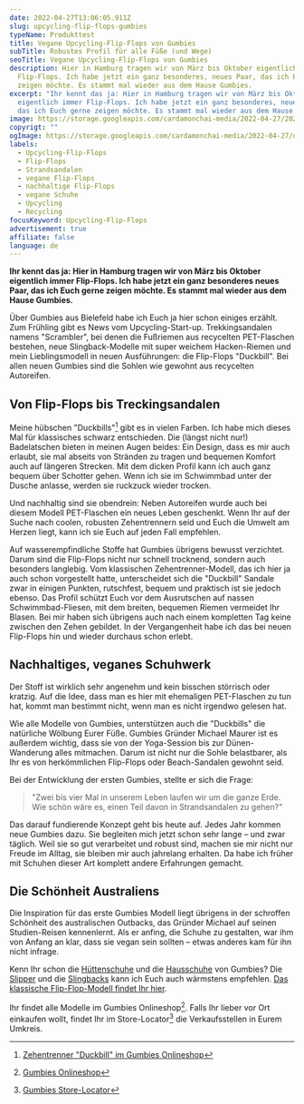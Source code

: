 ```yaml
---
date: 2022-04-27T13:06:05.911Z
slug: upcycling-flip-flops-gumbies
typeName: Produkttest
title: Vegane Upcycling-Flip-Flops von Gumbies
subTitle: Robustes Profil für alle Füße (und Wege)
seoTitle: Vegane Upcycling-Flip-Flops von Gumbies
description: Hier in Hamburg tragen wir von März bis Oktober eigentlich immer
  Flip-Flops. Ich habe jetzt ein ganz besonderes, neues Paar, das ich Euch gerne
  zeigen möchte. Es stammt mal wieder aus dem Hause Gumbies.
excerpt: "Ihr kennt das ja: Hier in Hamburg tragen wir von März bis Oktober
  eigentlich immer Flip-Flops. Ich habe jetzt ein ganz besonderes, neues Paar,
  das ich Euch gerne zeigen möchte. Es stammt mal wieder aus dem Hause Gumbies."
image: https://storage.googleapis.com/cardamonchai-media/2022-04-27/2022-04-27-gumbies-08-jpg-imagine-080808_5a6b6f_2048_1536/640.webp
copyrigt: ""
ogImage: https://storage.googleapis.com/cardamonchai-media/2022-04-27/upcycling-flip-flops-gumbies-fb-jpg-imagine-080808_627074_1200_628/640.webp
labels:
  - Upcycling-Flip-Flops
  - Flip-Flops
  - Strandsandalen
  - vegane Flip-Flops
  - nachhaltige Flip-Flops
  - vegane Schuhe
  - Upcycling
  - Recycling
focusKeyword: Upcycling-Flip-Flops
advertisement: true
affiliate: false
language: de
---
```

**Ihr kennt das ja: Hier in Hamburg tragen wir von März bis Oktober eigentlich immer Flip-Flops. Ich habe jetzt ein ganz besonderes neues Paar, das ich Euch gerne zeigen möchte. Es stammt mal wieder aus dem Hause Gumbies.**

Über Gumbies aus Bielefeld habe ich Euch ja hier schon einiges erzählt. Zum Frühling gibt es News vom Upcycling-Start-up. Trekkingsandalen namens "Scrambler", bei denen die Fußriemen aus recycelten PET-Flaschen bestehen, neue Slingback-Modelle mit super weichem Hacken-Riemen und mein Lieblingsmodell in neuen Ausführungen: die Flip-Flops "Duckbill". Bei allen neuen Gumbies sind die Sohlen wie gewohnt aus recycelten Autoreifen.

## Von Flip-Flops bis Treckingsandalen

Meine hübschen "Duckbills"[^1] gibt es in vielen Farben. Ich habe mich dieses Mal für klassisches schwarz entschieden. Die (längst nicht nur!) Badelatschen bieten in meinen Augen beides: Ein Design, dass es mir auch erlaubt, sie mal abseits von Stränden zu tragen und bequemen Komfort auch auf längeren Strecken. Mit dem dicken Profil kann ich auch ganz bequem über Schotter gehen. Wenn ich sie im Schwimmbad unter der Dusche anlasse, werden sie ruckzuck wieder trocken.

Und nachhaltig sind sie obendrein: Neben Autoreifen wurde auch bei diesem Modell PET-Flaschen ein neues Leben geschenkt. Wenn Ihr auf der Suche nach coolen, robusten Zehentrennern seid und Euch die Umwelt am Herzen liegt, kann ich sie Euch auf jeden Fall empfehlen.

Auf wasserempfindliche Stoffe hat Gumbies übrigens bewusst verzichtet. Darum sind die Flip-Flops nicht nur schnell trocknend, sondern auch besonders langlebig. Vom klassischen Zehentrenner-Modell, das ich hier ja auch schon vorgestellt hatte, unterscheidet sich die "Duckbill" Sandale zwar in einigen Punkten, rutschfest, bequem und praktisch ist sie jedoch ebenso. Das Profil schützt Euch vor dem Ausrutschen auf nassen Schwimmbad-Fliesen, mit dem breiten, bequemen Riemen vermeidet Ihr Blasen. Bei mir haben sich übrigens auch nach einem kompletten Tag keine zwischen den Zehen gebildet. In der Vergangenheit habe ich das bei neuen Flip-Flops hin und wieder durchaus schon erlebt.

<Gallery name="gumbies-upcycling-flip-flops-1" />

## Nachhaltiges, veganes Schuhwerk

Der Stoff ist wirklich sehr angenehm und kein bisschen störrisch oder kratzig. Auf die Idee, dass man es hier mit ehemaligen PET-Flaschen zu tun hat, kommt man bestimmt nicht, wenn man es nicht irgendwo gelesen hat.

Wie alle Modelle von Gumbies, unterstützen auch die "Duckbills" die natürliche Wölbung Eurer Füße. Gumbies Gründer Michael Maurer ist es außerdem wichtig, dass sie von der Yoga-Session bis zur Dünen-Wanderung alles mitmachen. Darum ist nicht nur die Sohle belastbarer, als Ihr es von herkömmlichen Flip-Flops oder Beach-Sandalen gewohnt seid.

Bei der Entwicklung der ersten Gumbies, stellte er sich die Frage:

> "Zwei bis vier Mal in unserem Leben laufen wir um die ganze Erde. Wie schön wäre es, einen Teil davon in Strandsandalen zu gehen?"

Das darauf fundierende Konzept geht bis heute auf. Jedes Jahr kommen neue Gumbies dazu. Sie begleiten mich jetzt schon sehr lange – und zwar täglich. Weil sie so gut verarbeitet und robust sind, machen sie mir nicht nur Freude im Alltag, sie bleiben mir auch jahrelang erhalten. Da habe ich früher mit Schuhen dieser Art komplett andere Erfahrungen gemacht.

## Die Schönheit Australiens

Die Inspiration für das erste Gumbies Modell liegt übrigens in der schroffen Schönheit des australischen Outbacks, das Gründer Michael auf seinen Studien-Reisen kennenlernt. Als er anfing, die Schuhe zu gestalten, war ihm von Anfang an klar, dass sie vegan sein sollten – etwas anderes kam für ihn nicht infrage.

Kenn Ihr schon die [Hüttenschuhe](/2020/10/gumbies-brumby-vegane-huettenschuhe/) und die [Hausschuhe](/2019/09/huettenschuhe-von-gumbies/) von Gumbies? Die [Slipper](/2018/12/gumbies-im-winter/) und die [Slingbacks](/2021/04/gumbies-slingbacks-cairns/) kann ich Euch auch wärmstens empfehlen. [Das klassische Flip-Flop-Modell findet Ihr hier](/2018/03/gumbies-vegane-strandsandalen/).

Ihr findet alle Modelle im Gumbies Onlineshop[^2]. Falls Ihr lieber vor Ort einkaufen wollt, findet Ihr im Store-Locator[^3] die Verkaufsstellen in Eurem Umkreis.

<Gallery name="gumbies-upcycling-flip-flops-2" />

[^1]: [Zehentrenner "Duckbill" im Gumbies Onlineshop](https://www.gumbies.de/damenschuhe/zehentrenner/duckbill)
[^2]: [Gumbies Onlineshop](https://www.gumbies.de/)
[^3]: [Gumbies Store-Locator](https://www.gumbies.de/StoreLocator)